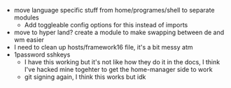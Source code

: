 - move language specific stuff from home/programes/shell to separate modules
  - Add toggleable config options for this instead of imports
- move to hyper land? create a module to make swapping between de and wm easier
- I need to clean up hosts/framework16 file, it's a bit messy atm
- 1password sshkeys
  - I have this working but it's not like how they do it in the docs, I think I've hacked mine togehter to get the home-manager side to work
  - git signing again, I think this works but idk
